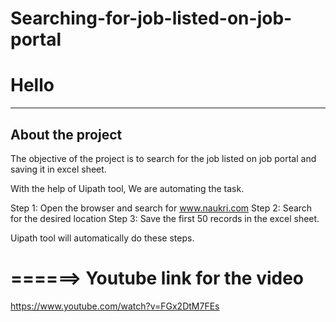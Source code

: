 # Searching-for-job-listed-on-job-portal

# Hello
-----------------
About the project
-----------------
The objective of the project is to search for the job listed on job portal and saving it in excel sheet.

With the help of Uipath tool, We are automating the task.

Step 1: Open the browser and search for www.naukri.com 
Step 2: Search for the desired location
Step 3: Save the first 50 records in the excel sheet.



Uipath tool will automatically do these steps.


======>
Youtube link for the video
==========================
https://www.youtube.com/watch?v=FGx2DtM7FEs
